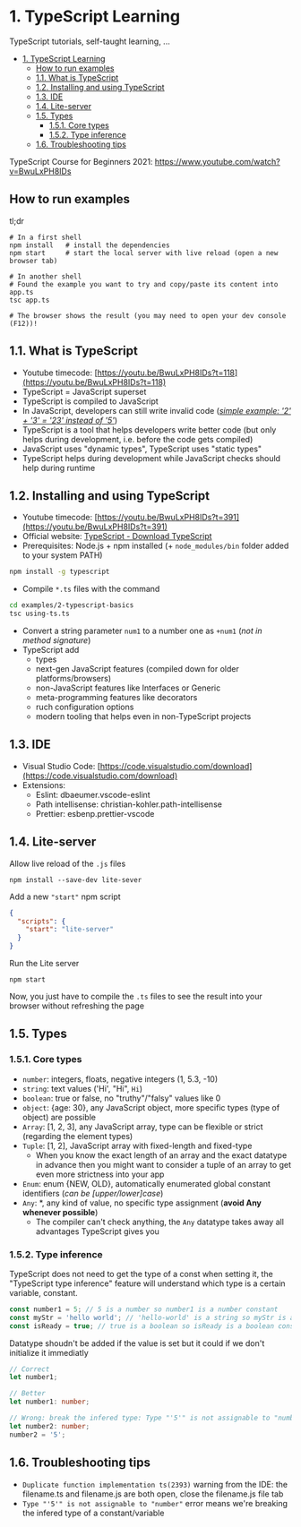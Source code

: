 # 1. TypeScript Learning

TypeScript tutorials, self-taught learning, ...

<!-- TOC -->

- [1. TypeScript Learning](#1-typescript-learning)
    - [How to run examples](#how-to-run-examples)
    - [1.1. What is TypeScript](#11-what-is-typescript)
    - [1.2. Installing and using TypeScript](#12-installing-and-using-typescript)
    - [1.3. IDE](#13-ide)
    - [1.4. Lite-server](#14-lite-server)
    - [1.5. Types](#15-types)
        - [1.5.1. Core types](#151-core-types)
        - [1.5.2. Type inference](#152-type-inference)
    - [1.6. Troubleshooting tips](#16-troubleshooting-tips)

<!-- /TOC -->

TypeScript Course for Beginners 2021: https://www.youtube.com/watch?v=BwuLxPH8IDs

## How to run examples

tl;dr

```shell
# In a first shell
npm install   # install the dependencies
npm start     # start the local server with live reload (open a new browser tab)

# In another shell
# Found the example you want to try and copy/paste its content into app.ts
tsc app.ts

# The browser shows the result (you may need to open your dev console (F12))!
```

## 1.1. What is TypeScript

- Youtube timecode: [https://youtu.be/BwuLxPH8IDs?t=118](https://youtu.be/BwuLxPH8IDs?t=118)
- TypeScript = JavaScript superset
- TypeScript is compiled to JavaScript
- In JavaScript, developers can still write invalid code ([_simple example: '2' + '3' = '23' instead of '5'_](https://youtu.be/BwuLxPH8IDs?t=384))
- TypeScript is a tool that helps developers write better code (but only helps during development, i.e. before the code gets compiled)
- JavaScript uses "dynamic types", TypeScript uses "static types"
- TypeScript helps during development while JavaScript checks should help during runtime

## 1.2. Installing and using TypeScript

- Youtube timecode: [https://youtu.be/BwuLxPH8IDs?t=391](https://youtu.be/BwuLxPH8IDs?t=391)
- Official website: [TypeScript - Download TypeScript](https://www.TypeScriptlang.org/download)
- Prerequisites: Node.js + npm installed (+ `node_modules/bin` folder added to your system PATH)

```bash
npm install -g typescript
```

- Compile `*.ts` files with the command

```bash
cd examples/2-typescript-basics
tsc using-ts.ts
```

- Convert a string parameter `num1` to a number one as `+num1` (_not in method signature_)
- TypeScript add
  - types
  - next-gen JavaScript features (compiled down for older platforms/browsers)
  - non-JavaScript features like Interfaces or Generic
  - meta-programming features like decorators
  - ruch configuration options
  - modern tooling that helps even in non-TypeScript projects

## 1.3. IDE

- Visual Studio Code: [https://code.visualstudio.com/download](https://code.visualstudio.com/download)
- Extensions:
  - Eslint: dbaeumer.vscode-eslint
  - Path intellisense: christian-kohler.path-intellisense
  - Prettier: esbenp.prettier-vscode

## 1.4. Lite-server

Allow live reload of the `.js` files

```shell
npm install --save-dev lite-sever
```

Add a new `"start"` npm script

```json
{
  "scripts": {
    "start": "lite-server"
  }
}
```

Run the Lite server

```shell
npm start
```

Now, you just have to compile the `.ts` files to see the result into your browser without refreshing the page

## 1.5. Types

### 1.5.1. Core types

- `number`: integers, floats, negative integers (1, 5.3, -10)
- `string`: text values ('Hi', "Hi", `Hi`)
- `boolean`: true or false, no "truthy"/"falsy" values like 0
- `object`: {age: 30}, any JavaScript object, more specific types (type of object) are possible
- `Array`: [1, 2, 3], any JavaScript array, type can be flexible or strict (regarding the element types)
- `Tuple`: [1, 2], JavaScript array with fixed-length and fixed-type
  - When you know the exact length of an array and the exact datatype in advance then you might want to consider a tuple of an array to get even more strictness into your app
- `Enum`: enum {NEW, OLD}, automatically enumerated global constant identifiers (_can be [upper/lower]case_)
- `Any`: *, any kind of value, no specific type assignment (__avoid Any whenever possible__)
  - The compiler can't check anything, the `Any` datatype takes away all advantages TypeScript gives you

### 1.5.2. Type inference

TypeScript does not need to get the type of a const when setting it, the "TypeScript type inference" feature will understand which type is a certain variable, constant.

```typescript
const number1 = 5; // 5 is a number so number1 is a number constant
const myStr = 'hello world'; // 'hello-world' is a string so myStr is a string constant
const isReady = true; // true is a boolean so isReady is a boolean constant
```

Datatype shoudn't be added if the value is set but it could if we don't initialize it immediatly

```typescript
// Correct
let number1;

// Better
let number1: number;

// Wrong: break the infered type: Type "'5'" is not assignable to "number"
let number2: number;
number2 = '5';
```

## 1.6. Troubleshooting tips

- `Duplicate function implementation ts(2393)` warning from the IDE: the filename.ts and filename.js are both open, close the filename.js file tab
- `Type "'5'" is not assignable to "number"` error means we're breaking the infered type of a constant/variable
